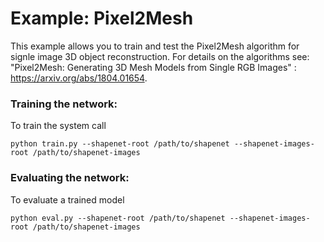 # Example: Pixel2Mesh
This example allows you to train and test the Pixel2Mesh algorithm for signle image 3D object reconstruction. For details on the algorithms see: "Pixel2Mesh: Generating 3D Mesh Models from Single RGB Images" : https://arxiv.org/abs/1804.01654.


### Training the network:

To train the system call
```
python train.py --shapenet-root /path/to/shapenet --shapenet-images-root /path/to/shapenet-images
```


### Evaluating the network: 

To evaluate a trained model
```
python eval.py --shapenet-root /path/to/shapenet --shapenet-images-root /path/to/shapenet-images
```



